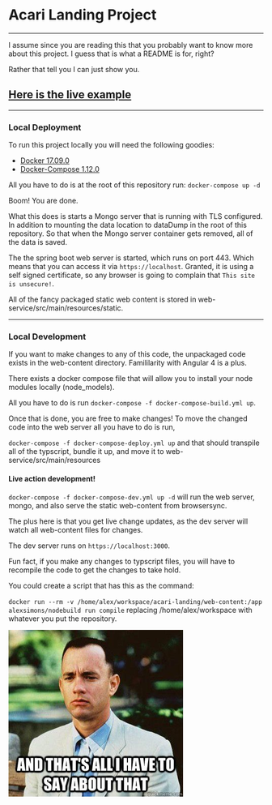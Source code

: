 # Acari Landing Project

---

I assume since you are reading this that you probably want to know more about this project.
I guess that is what a README is for, right?

Rather that tell you I can just show you.

## [Here is the live example](https://acari.io)

---

### Local Deployment

To run this project locally you will need the following goodies:

 - [Docker 17.09.0](https://www.docker.com/) 
 - [Docker-Compose 1.12.0](https://docs.docker.com/compose/install/)
 
All you have to do is at the root of this repository run:
    `docker-compose up -d`

Boom! You are done.

What this does is starts a Mongo server that is running with TLS configured.
In addition to mounting the data location to dataDump in the root of this repository.
So that when the Mongo server container gets removed, all of the data is saved.

The the spring boot web server is started, which runs on port 443.
Which means that you can access it via `https://localhost`. 
Granted, it is using a self signed certificate, so any browser is going to complain that `This site is unsecure!`.

All of the fancy packaged static web content is stored in web-service/src/main/resources/static.

---

### Local Development

If you want to make changes to any of this code, the unpackaged code exists in the web-content directory.
Famililarity with Angular 4 is a plus.

There exists a docker compose file that will allow you to install your node modules locally (node_models).

All you have to do is run `docker-compose -f docker-compose-build.yml up`.

Once that is done, you are free to make changes!
To move the changed code into the web server all you have to do is run, 


`docker-compose -f docker-compose-deploy.yml up` and that should transpile all of the typscript, bundle it up, and move it to web-service/src/main/resources

#### Live action development!

`docker-compose -f docker-compose-dev.yml up -d` will run the web server, mongo, and also serve the static web-content from browsersync.

The plus here is that you get live change updates, as the dev server will watch all web-content files for changes.

The dev server runs on `https://localhost:3000`. 

Fun fact, if you make any changes to typscript files, you will have to recompile the code to get the changes to take hold.

You could create a script that has this as the command:

`docker run --rm -v /home/alex/workspace/acari-landing/web-content:/app alexsimons/nodebuild run compile` replacing /home/alex/workspace with whatever you put the repository. 

![END](images/end.jpg)